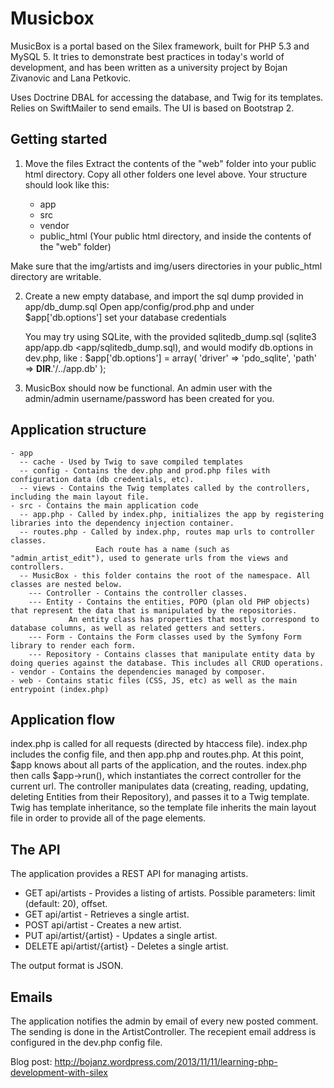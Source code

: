 Musicbox
========
MusicBox is a portal based on the Silex framework, built for PHP 5.3 and MySQL 5.
It tries to demonstrate best practices in today's world of development, and has
been written as a university project by Bojan Zivanovic and Lana Petkovic.

Uses Doctrine DBAL for accessing the database, and Twig for its templates.
Relies on SwiftMailer to send emails.
The UI is based on Bootstrap 2.

Getting started
---------------
1. Move the files
Extract the contents of the "web" folder into your public html directory.
Copy all other folders one level above. Your structure should look like this:

    - app
    - src
    - vendor
    - public_html (Your public html directory, and inside the contents of the "web" folder)

Make sure that the img/artists and img/users directories in your public_html directory
are writable.

2. Create a new empty database, and import the sql dump provided in app/db_dump.sql
Open app/config/prod.php and under $app['db.options'] set your database credentials

   You may try using SQLite, with the provided sqlitedb_dump.sql
   (sqlite3 app/app.db <app/sqlitedb_dump.sql), and would modify db.options in dev.php, like :
   $app['db.options'] = array(
      'driver'   => 'pdo_sqlite',
      'path'     => __DIR__.'/../app.db'
   );
   
3. MusicBox should now be functional. An admin user with the admin/admin username/password has been created for you.

Application structure
---------------------

    - app
      -- cache - Used by Twig to save compiled templates
      -- config - Contains the dev.php and prod.php files with configuration data (db credentials, etc).
      -- views - Contains the Twig templates called by the controllers, including the main layout file.
    - src - Contains the main application code
      -- app.php - Called by index.php, initializes the app by registering libraries into the dependency injection container.
      -- routes.php - Called by index.php, routes map urls to controller classes.
                       Each route has a name (such as "admin_artist_edit"), used to generate urls from the views and controllers.
      -- MusicBox - this folder contains the root of the namespace. All classes are nested below.
        --- Controller - Contains the controller classes.
        --- Entity - Contains the entities, POPO (plan old PHP objects) that represent the data that is manipulated by the repositories.
                 An entity class has properties that mostly correspond to database columns, as well as related getters and setters.
        --- Form - Contains the Form classes used by the Symfony Form library to render each form.
        --- Repository - Contains classes that manipulate entity data by doing queries against the database. This includes all CRUD operations.
    - vendor - Contains the dependencies managed by composer.
    - web - Contains static files (CSS, JS, etc) as well as the main entrypoint (index.php)

Application flow
----------------
index.php is called for all requests (directed by htaccess file).
index.php includes the config file, and then app.php and routes.php.
At this point, $app knows about all parts of the application, and the routes.
index.php then calls $app->run(), which instantiates the correct controller for the current url.
The controller manipulates data (creating, reading, updating, deleting Entities from their Repository), and passes it to a Twig template.
Twig has template inheritance, so the template file inherits the main layout file in order to provide all of the page elements.

The API
-------
The application provides a REST API for managing artists.
- GET api/artists - Provides a listing of artists. Possible parameters: limit (default: 20), offset.
- GET api/artist - Retrieves a single artist.
- POST api/artist - Creates a new artist.
- PUT  api/artist/{artist} - Updates a single artist.
- DELETE api/artist/{artist} - Deletes a single artist.

The output format is JSON.

Emails
------
The application notifies the admin by email of every new posted comment.
The sending is done in the ArtistController.
The recepient email address is configured in the dev.php config file.

Blog post: http://bojanz.wordpress.com/2013/11/11/learning-php-development-with-silex
